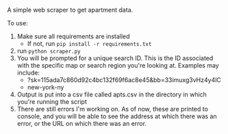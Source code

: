 A simple web scraper to get apartment data.

To use:
1. Make sure all requirements are installed
	- If not, run `pip install -r requirements.txt`
2. run `python scraper.py`
3. You will be prompted for a unique search ID. This is the ID associated with the specific map or search region you're looking at. Examples may include:
	- ?sk=115ada7c860d92c4bc132f69f6ac8e45&bb=33imuxg3vHz4y4lC
	- new-york-ny
4. Output is put into a csv file called apts.csv in the directory in which you're running the script
5. There are still errors I'm working on. As of now, these are printed to console, and you will be able to see the address at which there was an error, or the URL on which there was an error.

